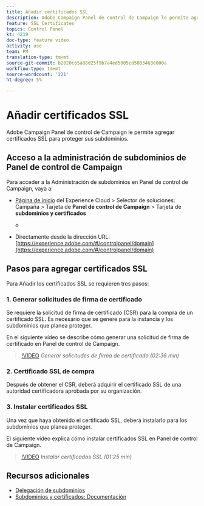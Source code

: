 ```yaml
---
title: Añadir certificados SSL
description: Adobe Campaign Panel de control de Campaign le permite agregar certificados SSL para proteger sus subdominios.
feature: SSL Certificates
topics: Control Panel
kt: 4219
doc-type: feature video
activity: use
team: PM
translation-type: tm+mt
source-git-commit: b2820c65a88d25f9b7a4ed5005cd5083463e000a
workflow-type: tm+mt
source-wordcount: '221'
ht-degree: 5%

---
```



# Añadir certificados SSL

Adobe Campaign Panel de control de Campaign le permite agregar certificados SSL para proteger sus subdominios.

## Acceso a la administración de subdominios de Panel de control de Campaign

Para acceder a la Administración de subdominios en Panel de control de Campaign, vaya a:

* [Página de inicio](https://experience.adobe.com/#/home) del Experience Cloud > Selector de soluciones: Campaña > Tarjeta de **Panel de control de Campaign** > Tarjeta de **subdominios y certificados**

   o
* Directamente desde la dirección URL: [https://experience.adobe.com/#/controlpanel/domain](https://experience.adobe.com/#/controlpanel/domain)

## Pasos para agregar certificados SSL

Para Añadir los certificados SSL se requieren tres pasos:

### 1. Generar solicitudes de firma de certificado

Se requiere la solicitud de firma de certificado (CSR) para la compra de un certificado SSL. Es necesario que se genere para la instancia y los subdominios que planea proteger.

En el siguiente vídeo se describe cómo generar una solicitud de firma de certificado en Panel de control de Campaign.

>[!VIDEO](https://video.tv.adobe.com/v/31317?quality=12)
*Generar solicitudes de firma de certificado (02:36 min)*

### 2. Certificado SSL de compra

Después de obtener el CSR, deberá adquirir el certificado SSL de una autoridad certificadora aprobada por su organización.

### 3. Instalar certificados SSL

Una vez que haya obtenido el certificado SSL, deberá instalarlo para los subdominios que planea proteger.

El siguiente vídeo explica cómo instalar certificados SSL en Panel de control de Campaign.

>[!VIDEO](https://video.tv.adobe.com/v/31166?quality=12)
*Instalar certificados SSL (01:25 min)*

## Recursos adicionales

* [Delegación de subdominios](/help/acc/monitoring-campaign-classic/control-panel/subdomain-delegation.md)
* [Subdominios y certificados: Documentación](https://docs.adobe.com/content/help/es-ES/control-panel/using/subdomains-and-certificates/renewing-subdomain-certificate.html)
